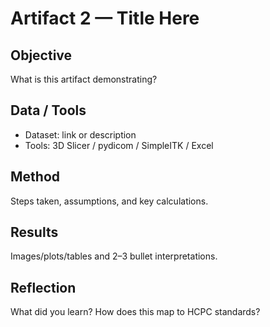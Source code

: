 # Artifact 2 — Title Here
## Objective
What is this artifact demonstrating?

## Data / Tools
- Dataset: link or description
- Tools: 3D Slicer / pydicom / SimpleITK / Excel

## Method
Steps taken, assumptions, and key calculations.

## Results
Images/plots/tables and 2–3 bullet interpretations.

## Reflection
What did you learn? How does this map to HCPC standards?
